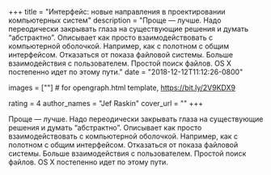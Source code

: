 
+++
title = "Интерфейс: новые направления в проектировании компьютерных систем"
description = "Проще — лучше. Надо переодически закрывать глаза на существующие решения и думать “абстрактно”. Описывает как просто взаимодействовать с компьютерной оболочкой. Например, как с полотном с общим интерфейсом. Отказаться от показа файловой системы. Больше взаимодействия с пользователем. Простой поиск файлов. OS X постепенно идет по этому пути."
date = "2018-12-12T11:12:26-0800"

images = [""]  # for opengraph.html template, https://bit.ly/2V9KDX9

rating = 4
author_names = "Jef Raskin"
cover_url = ""
+++

Проще — лучше. Надо переодически закрывать глаза на существующие решения и думать “абстрактно”. Описывает как просто взаимодействовать с компьютерной оболочкой. Например, как с полотном с общим интерфейсом. Отказаться от показа файловой системы. Больше взаимодействия с пользователем. Простой поиск файлов. OS X постепенно идет по этому пути.
